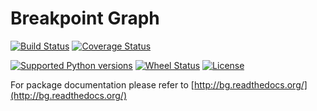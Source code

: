 Breakpoint Graph
================
[![Build Status](https://travis-ci.org/sergey-aganezov-jr/bg.svg?branch=master)](https://travis-ci.org/sergey-aganezov-jr/bg) 
[![Coverage Status](https://coveralls.io/repos/sergey-aganezov-jr/bg/badge.svg?branch=master)](https://coveralls.io/r/sergey-aganezov-jr/bg?branch=master)

[![Supported Python versions](https://pypip.in/py_versions/bg/badge.svg?style=flat)](https://pypi.python.org/pypi/bg/) 
[![Wheel Status](https://pypip.in/wheel/bg/badge.svg?style=flat)](https://pypi.python.org/pypi/bg/)
[![License](https://pypip.in/license/bg/badge.svg?style=flat)](https://pypi.python.org/pypi/bg/)

For package documentation please refer to [http://bg.readthedocs.org/](http://bg.readthedocs.org/)
